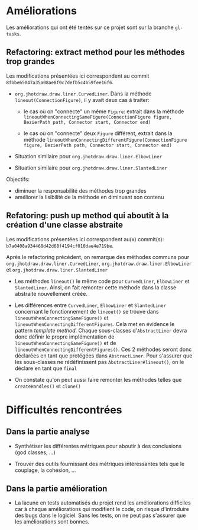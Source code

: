 
# Améliorations
Les améliorations qui ont été tentés sur ce projet sont sur la branche `gl-tasks`.

## Refactoring: extract method pour les méthodes trop grandes
Les modifications présentées ici correspondent au commit 
`8fbbe65047a35a08ae8f0c7defb5c4b59fee16f6`.
* `org.jhotdraw.draw.liner.CurvedLiner`. Dans la méthode 
`lineout(ConnectionFigure)`, il y avait deux cas à traiter:

    - le cas où on "connecte" un même `Figure`: extrait dans la méthode
`lineoutWhenConnectingSameFigure(ConnectionFigure figure, BezierPath path, Connector start, Connector end)`

    - le cas où on "connecte" deux `Figure` différent, extrait dans la méthode
`lineoutWhenConnectingDifferentFigure(ConnectionFigure figure, BezierPath path, Connector start, Connector end)`

* Situation similaire pour `org.jhotdraw.draw.liner.ElbowLiner`
* Situation similaire pour `org.jhotdraw.draw.liner.SlantedLiner`

Objectifs:
* diminuer la responsabilité des méthodes trop grandes
* améliorer la lisibilité de la méthode en diminuant son contenu 

## Refatoring: push up method qui aboutit à la création d'une classe abstraite
Les modifications présentées ici correspondent au(x) commit(s): `b7a0408a934468d42d68f4194cf010dae4e719be`.

Après le refactoring précédent, on remarque des méthodes communs pour `org.jhotdraw.draw.liner.CurvedLiner`, `org.jhotdraw.draw.liner.ElbowLiner` et `org.jhotdraw.draw.liner.SlantedLiner`

* Les méthodes `lineout()`  le même code pour `CurvedLiner`, `ElbowLiner` et `SlantedLiner`. Ainsi, on fait remonter cette méthode dans la classe abstraite
nouvellement créée.

* Les différences entre `CurvedLiner`, `ElbowLiner` et `SlantedLiner` concernant
le fonctionnement de `lineout()` se trouve dans `lineoutWhenConnectingSameFigure()`
et `lineoutWhenConnectingDifferentFigures`. Cela met en évidence le pattern *template method*.
Chaque sous-classes d'`AbstractLiner` devra donc définir le propre implémentation
de `lineoutWhenConnectingSameFigure()` et de `lineoutWhenConnectingDifferentFigures()`. Ces 2 méthodes seront donc déclarées en
tant que protégées dans `AbstractLiner`.
Pour s'assurer que les sous-classes ne rédéfinissent pas `AbstractLiner#lineout()`,
on le déclare en tant que `final`

* On constate qu'on peut aussi faire remonter les méthodes telles que `createHandles()` et `clone()`

# Difficultés rencontrées
## Dans la partie analyse
* Synthétiser les différentes métriques pour aboutir à des conclusions (god classes, ...)

* Trouver des outils fournissant des métriques intéressantes tels que le couplage, la cohésion, ...

## Dans la partie amélioration
* La lacune en tests automatisés du projet rend les améliorations difficiles car à chaque améliorations qui modifient le code, on risque d'introduire des bugs dans le logiciel. Sans les tests, on ne peut pas s'assurer que les améliorations sont bonnes.
